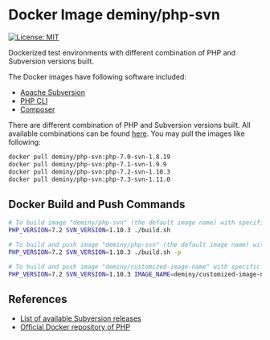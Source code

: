 # Docker Image deminy/php-svn

[![License: MIT](https://img.shields.io/badge/License-MIT-yellow.svg)](https://github.com/deminy/docker-php-svn/blob/master/LICENSE.txt)

Dockerized test environments with different combination of PHP and Subversion versions built.

The Docker images have following software included:

* [Apache Subversion](http://subversion.apache.org)
* [PHP CLI](http://php.net/manual/en/features.commandline.php)
* [Composer](https://getcomposer.org)

There are different combination of PHP and Subversion versions built. All available combinations can be found [here](https://hub.docker.com/r/deminy/php-svn/). You may pull the images like following:

```bash
docker pull deminy/php-svn:php-7.0-svn-1.8.19
docker pull deminy/php-svn:php-7.1-svn-1.9.9
docker pull deminy/php-svn:php-7.2-svn-1.10.3
docker pull deminy/php-svn:php-7.3-svn-1.11.0
```

## Docker Build and Push Commands

```bash
# To build image "deminy/php-svn" (the default image name) with specific versions of PHP and Subversion.
PHP_VERSION=7.2 SVN_VERSION=1.10.3 ./build.sh

# To build and push image "deminy/php-svn" (the default image name) with specific versions of PHP and Subversion.
PHP_VERSION=7.2 SVN_VERSION=1.10.3 ./build.sh -p

# To build and push image "deminy/customized-image-name" with specific versions of PHP and Subversion.
PHP_VERSION=7.2 SVN_VERSION=1.10.3 IMAGE_NAME=deminy/customized-image-name ./build.sh -p
```

## References

* [List of available Subversion releases](https://github.com/apache/subversion/releases)
* [Official Docker repository of PHP](https://hub.docker.com/_/php/)
